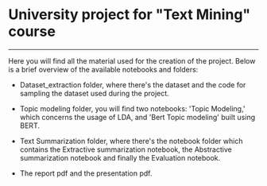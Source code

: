# University project for "Text Mining" course
---
Here you will find all the material used for the creation of the project. Below is a brief overview of the available notebooks and folders:

- Dataset_extraction folder, where there's the dataset and the code for sampling the dataset used during the project.

- Topic modeling folder, you will find two notebooks: 'Topic Modeling,' which concerns the usage of LDA, and 'Bert Topic modeling' built using BERT.

- Text Summarization folder, where there's the notebook folder which contains the Extractive summarization notebook, the Abstractive summarization notebook and finally the Evaluation notebook. 

- The report pdf and the presentation pdf.
